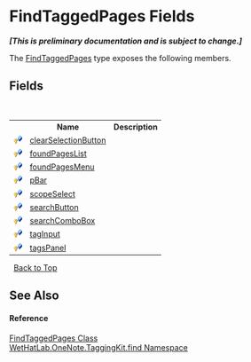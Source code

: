 # FindTaggedPages Fields
 _**\[This is preliminary documentation and is subject to change.\]**_

The <a href="60d7bed7-f819-9c82-f130-1c71241d23f8">FindTaggedPages</a> type exposes the following members.


## Fields
&nbsp;<table><tr><th></th><th>Name</th><th>Description</th></tr><tr><td>![Protected field](media/protfield.gif "Protected field")</td><td><a href="a0b822b1-ada2-ddae-0b84-c40525da53f4">clearSelectionButton</a></td><td /></tr><tr><td>![Protected field](media/protfield.gif "Protected field")</td><td><a href="650391e5-16e4-e51a-301a-03c6453fa447">foundPagesList</a></td><td /></tr><tr><td>![Protected field](media/protfield.gif "Protected field")</td><td><a href="44079b51-01a3-948c-79d9-5e59d9bb09a9">foundPagesMenu</a></td><td /></tr><tr><td>![Protected field](media/protfield.gif "Protected field")</td><td><a href="5182f946-4b34-7244-24ee-63ce4cbadb7a">pBar</a></td><td /></tr><tr><td>![Protected field](media/protfield.gif "Protected field")</td><td><a href="4fc5b4dd-ce90-05c1-c523-316e0ef938c8">scopeSelect</a></td><td /></tr><tr><td>![Protected field](media/protfield.gif "Protected field")</td><td><a href="32d2e2d6-2631-31ba-f867-bbe26f73b797">searchButton</a></td><td /></tr><tr><td>![Protected field](media/protfield.gif "Protected field")</td><td><a href="40360ea3-cbad-80c4-cb06-38efa9fbfa56">searchComboBox</a></td><td /></tr><tr><td>![Protected field](media/protfield.gif "Protected field")</td><td><a href="2ab01647-3772-88ac-d405-6cae5d6c397c">tagInput</a></td><td /></tr><tr><td>![Protected field](media/protfield.gif "Protected field")</td><td><a href="ef9095f4-f95d-b2a1-50c2-a5bc0efbcb38">tagsPanel</a></td><td /></tr></table>&nbsp;
<a href="#findtaggedpages-fields">Back to Top</a>

## See Also


#### Reference
<a href="60d7bed7-f819-9c82-f130-1c71241d23f8">FindTaggedPages Class</a><br /><a href="0e3a8efd-07d2-1709-b1cd-709153222081">WetHatLab.OneNote.TaggingKit.find Namespace</a><br />